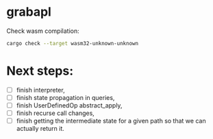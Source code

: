 # grabapl

Check wasm compilation:
```bash
cargo check --target wasm32-unknown-unknown
```


# Next steps:
- [ ] finish interpreter, 
- [ ] finish state propagation in queries, 
- [ ] finish UserDefinedOp abstract_apply, 
- [ ] finish recurse call changes, 
- [ ] finish getting the intermediate state for a given path so that we can actually return it.